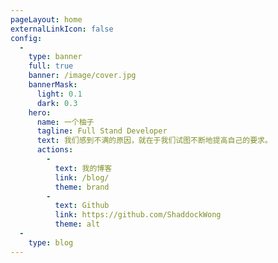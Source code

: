 ```yaml
---
pageLayout: home
externalLinkIcon: false
config:
  -
    type: banner
    full: true
    banner: /image/cover.jpg
    bannerMask:
      light: 0.1
      dark: 0.3
    hero:
      name: 一个柚子
      tagline: Full Stand Developer
      text: 我们感到不满的原因，就在于我们试图不断地提高自己的要求。
      actions:
        -
          text: 我的博客
          link: /blog/
          theme: brand
        -
          text: Github
          link: https://github.com/ShaddockWong
          theme: alt
  -
    type: blog
---
```

